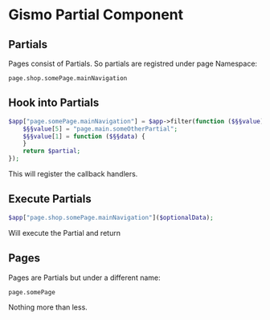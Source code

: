 # Gismo Partial Component


## Partials

Pages consist of Partials. So partials are registred under page
Namespace:

```
page.shop.somePage.mainNavigation
```

## Hook into Partials

```php
$app["page.somePage.mainNavigation"] = $app->filter(function ($§§value) use ($app) {
    $§§value[5] = "page.main.someOtherPartial";
    $§§value[1] = function ($§§data) {
    }
    return $partial;
});
```

This will register the callback handlers. 




## Execute Partials

```php
$app["page.shop.somePage.mainNavigation"]($optionalData);
```

Will execute the Partial and return 


## Pages

Pages are Partials but under a different name:

```
page.somePage
```

Nothing more than less.